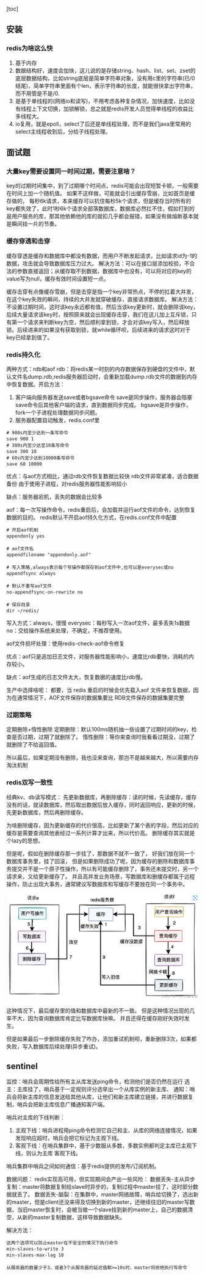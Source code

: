 [toc]

## 安装
### redis为啥这么快
1. 基于内存
2. 数据结构好，速度会加快，这儿说的是存储string、hash、list、set、zset的底层数据结构，比如string底层是简单字符串对象，没有用c里的字符串(已/0结尾)，简单字符串里面有个len，表示字符串的长度，就能很快拿出字符串，而不用管是不是/0.
3. 是基于单线程的(网络io和读写)，不用考虑各种复杂情况，加快速度，比如没有线程上下文切换，加锁解锁，总之就是redis开发人员觉得单线程的收益比多线程大。
4. io复用，就是epoll，select了后还是单线程处理，而不是我们java里常用的select主线程收到后，分给子线程处理。

## 面试题
### 大量key需要设置同一时间过期，需要注意啥？
key的过期时间集中，到了过期哪个时间点，redis可能会出现短暂卡顿，一般需要在时间上加一个随机值。 如果不这样做，可能就会引出缓存雪崩，比如首页是缓存做的， 每秒6k请求，本来缓存可以抗住每秒5k个请求，但是缓存当时所有的key都失效了，此时1秒6k个请求全部落数据库，数据库必然扛不住，假如打到的是用户服务的库，那其他依赖他的库的就扣几乎都会报错，如果没有做熔断基本就是瞬间挂一片的节奏。

### 缓存穿透和击穿
缓存穿透是缓存和数据库中都没有数据，而用户不断发起请求，比如请求id为-1的数据，攻击就会导致数据库压力过大。 解决方法：可以在接口层添加校验，不合法的参数直接返回；从缓存取不到数据，数据库中也没有，可以将对应的key的value写为null，缓存有效时间设置短一点。

缓存击穿有点像缓存雪崩，但是击穿是指一个key非常热点，不停的扛着大并发，在这个key失效的瞬间，持续的大并发就穿破缓存，直接请求数据库。 解决方法：不设置过期时间，这时该key永远都有值，然后当该key更新时，就会删除该key，后续大量请求该key时，按照原来就会出现缓存击穿，我们在这儿加上互斥锁，只有第一个请求来判断key为空，然后顺利拿到锁，才会对该key写入，然后释放锁。后续进来的如果没有获取到锁，就while循环呗，后续进来的请求这时对于key已经拿到值了。


### redis持久化
两种方式：rdb和aof
rdb：将redis某一时刻的内存数据保存到硬盘的文件中，默认文件名dump.rdb,redis服务器启动时，会重新加载dump.rdb文件的数据到内存中恢复数据。开启方法：
1. 客户端向服务器发送save或者bgsave命令
save是同步操作，服务器会阻塞save命令后其他客户端的请求，直到数据同步完成。
bgsave是异步操作，fork一个子进程处理数据同步问题。
2. 服务器配置自动触发，redis.conf里
```
# 900s内至少达到一条写命令
save 900 1
# 300s内至少达至10条写命令
save 300 10
# 60s内至少达到10000条写命令
save 60 10000
```
优点：与aof方式相比，通过rdb文件恢复数据比较快
rdb文件非常紧凑，适合数据备份
由于使用子进程，对redis服务器性能影响较小

缺点：服务器宕机，丢失的数据会比较多



aof：每一次写操作命令，redis重启后，会加载并运行aof文件的命令，达到恢复数据的目的。
redis默认不开启aof持久化方式，在redis.conf文件中配置
```
# 开启aof机制
appendonly yes

# aof文件名
appendfilename "appendonly.aof"

# 写入策略,always表示每个写操作都保存到aof文件中,也可以是everysec或no
appendfsync always

# 默认不重写aof文件
no-appendfsync-on-rewrite no

# 保存目录
dir ~/redis/
```
写入方式：always，很慢
everysec：每秒写入一次aof文件，最多丢失1s数据
no：交给操作系统来处理，不确定，不推荐使用。

aof文件损坏处理：使用redis-check-aof命令修复

优点：aof只是追加日志文件，对服务器性能影响小，速度比rdb要快，消耗的内存较小。

缺点：aof生成的日志文件太大，恢复数据的速度比rdb慢。

生产中选择啥呢：
都要，当 redis 重启的时候会优先载入aof 文件来恢复数据，因为在通常情况下，AOF文件保存的数据集要比 RDB文件保存的数据集要完整

### 过期策略
定期删除+惰性删除
定期删除：默认100ms随机抽一些设置了过期时间的key，检查是否过期，过期了就删除了。
惰性删除：等你来查询时我看看过期没，过期了就删除了不给返回值。

所以最后，如果定期没有删除，我也没来查询，那岂不是越来越大，所以需要内存淘汰机制

### redis双写一致性



经典kv、db读写模式：
先更新数据库，再删除缓存：读的时候，先读缓存，缓存没有的话，就读数据库，然后取出数据后放入缓存，同时返回响应，更新的时候，先更新数据库，然后再删除缓存。

为啥删除缓存，因为更新缓存的代价很高，比如更新了某个表的字段，然后对应的缓存是需要查询其他表经过一系列计算才出来，所以代价高。 删除缓存其实就是个lazy的思想。

但是呢，假如在删除缓存那一步挂了，那数据不就不一致了， 好我们放在同一个数据库事务里，挂了回滚， 但是如果删除成功了呢，因为缓存的删除和数据库事务提交并不是一个原子性操作，所以有可能缓存删除了，事务还未提交时，另一个请求来，又给更新缓存了。  并且高并发业务场景，写数据库和删缓存都属于远程操作，防止出现大事务，通常建议写数据库和写缓存不要放在同一个事务中。

![](./image/3.png)  

这种情况下，最后缓存里的值和数据库中最新的不一致。
但是这种情况出现的几率不大，因为查询数据库肯定比写数据库快嘛。 并且还得在缓存刚好失效时发生。

但是如果最后一步删除缓存失败了咋办，添加重试机制呗，重新删除3次，如果都失败，写入数据库后续处理(异步重试)。

## sentinel
监控：哨兵会周期性给所有主从库发送ping命令，检测他们是否仍然在运行
选主：主库挂了，哨兵基于一定规则评分选举出一个从库实例的新主库、
通知：哨兵会将新主库的信息发送给其他从库，让他们和新主库建立链接，并进行数据复制，哨兵会把新主库信息广播通知客户端。

哨兵对主库的下线判断：
1. 主观下线：哨兵进程用ping命令检测它自己和主、从库的网络连接情况，如果发现响应超时，哨兵会把它标记为主观下线。
2. 客观下线：在哨兵集群中，基于少数服从多数，多数实例都判定主库已主观下线，则认为主库 客观下线。

哨兵集群中哨兵之间如何通信：基于redis提供的发布/订阅机制。

数据问题：
redis实现高可用，但实现期间会产出一些风险：
数据丢失-主从异步复制：master将数据复制给slave时异步的，复制过程中master挂了，这时部分数据就丢了。
数据丢失-脑裂：在集群中，master网络故障，哨兵给切换了，选出新的master，但是client还没来得及切换到新的master，还继续往旧的master写数据，当旧master恢复时，会被当做一个slave挂到新的master上，自己的数据清空，从新的master复制数据，这样导致数据缺失。

解决方法：
```
这两个选项可以防止master在不安全的情况下执行命令
min-slaves-to-write 3
min-slaves-max-lag 10

从服务器的数量少于3，或者3个从服务器的延迟值都>=10s时，master将拒绝执行写命令
```